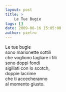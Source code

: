 ```yaml
---
layout: post
title: >
    Le Tue Bugie
tags: []
date: 2009-06-16 15:05:00
author: pietro
---
```

Le tue bugie<br/>sono marionette sottili<br/>che vogliono tagliare i fili<br/>sono doppi fondi<br/>sigillati con lo scotch,<br/>doppie lacrime<br/>che ti accecheranno<br/>al momento giusto.
